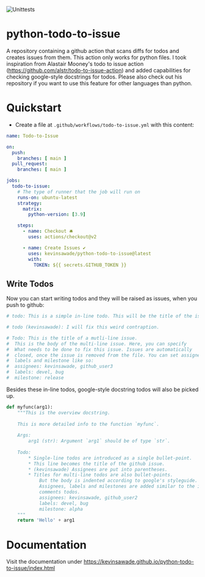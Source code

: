 ![Unittests](https://github.com/kevinsawade/python-todo-to-issue/actions/workflows/unittests.yml/badge.svg)

# python-todo-to-issue

A repository containing a github action that scans diffs for todos and creates issues from them. This action only works for python files. I took inspiration from Alastair Mooney's todo to issue action (https://github.com/alstr/todo-to-issue-action) and added capabilities for checking google-style docstrings for todos. Please also check out his repository if you want to use this feature for other languages than python.

# Quickstart

- Create a file at `.github/workflows/todo-to-issue.yml` with this content:

```yaml
name: Todo-to-Issue

on:
  push:
    branches: [ main ]
  pull_request:
    branches: [ main ]

jobs:
  todo-to-issue:
    # The type of runner that the job will run on
    runs-on: ubuntu-latest
    strategy:
      matrix:
        python-version: [3.9]

    steps:
      - name: Checkout 🛎️
        uses: actions/checkout@v2

      - name: Create Issues ✔️
        uses: kevinsawade/python-todo-to-issue@latest
        with:
          TOKEN: ${{ secrets.GITHUB_TOKEN }}
```

## Write Todos

Now you can start writing todos and they will be raised as issues, when you push to github:

```python
# todo: This is a simple in-line todo. This will be the title of the issue.

# todo (kevinsawade): I will fix this weird contraption.

# Todo: This is the title of a mutli-line issue.
#  This is the body of the multi-line issue. Here, you can specify
#  What needs to be done to fix this issue. Issues are automatically
#  closed, once the issue is removed from the file. You can set assignees,
#  labels and milestone like so:
#  assignees: kevinsawade, github_user3
#  labels: devel, bug
#  milestone: release
```

Besides these in-line todos, google-style docstring todos will also be picked up.

```python
def myfunc(arg1):
    """This is the overview docstring.
    
    This is more detailed info to the function `myfunc`.
    
    Args:
        arg1 (str): Argument `arg1` should be of type `str`.
    
    Todo:
        * Single-line todos are introduced as a single bullet-point.
        * This line becomes the title of the github issue.
        * (kevinsawade) Assignees are put into parentheses.
        * Titles for multi-line todos are also bullet-points.
            But the body is indented according to google's styleguide.
            Assignees, labels and milestones are added similar to the in-line
            comments todos.
            assignees: kevinsawade, github_user2
            labels: devel, bug
            milestone: alpha
    """
    return 'Hello' + arg1
```

# Documentation

Visit the documentation under https://kevinsawade.github.io/python-todo-to-issue/index.html
